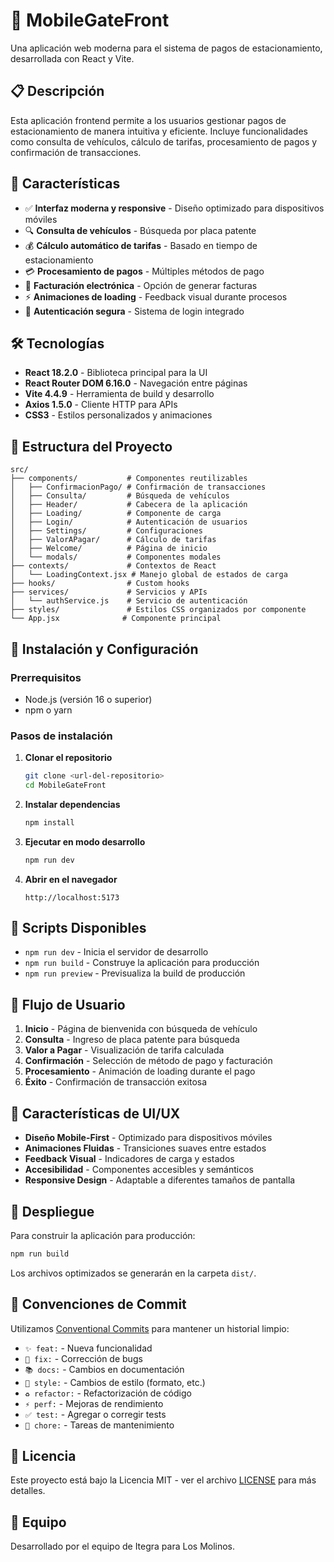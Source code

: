 # 🚗 MobileGateFront

Una aplicación web moderna para el sistema de pagos de estacionamiento, desarrollada con React y Vite.

## 📋 Descripción

Esta aplicación frontend permite a los usuarios gestionar pagos de estacionamiento de manera intuitiva y eficiente. Incluye funcionalidades como consulta de vehículos, cálculo de tarifas, procesamiento de pagos y confirmación de transacciones.

## 🚀 Características

- ✅ **Interfaz moderna y responsive** - Diseño optimizado para dispositivos móviles
- 🔍 **Consulta de vehículos** - Búsqueda por placa patente
- 💰 **Cálculo automático de tarifas** - Basado en tiempo de estacionamiento
- 💳 **Procesamiento de pagos** - Múltiples métodos de pago
- 📄 **Facturación electrónica** - Opción de generar facturas
- ⚡ **Animaciones de loading** - Feedback visual durante procesos
- 🔐 **Autenticación segura** - Sistema de login integrado

## 🛠️ Tecnologías

- **React 18.2.0** - Biblioteca principal para la UI
- **React Router DOM 6.16.0** - Navegación entre páginas
- **Vite 4.4.9** - Herramienta de build y desarrollo
- **Axios 1.5.0** - Cliente HTTP para APIs
- **CSS3** - Estilos personalizados y animaciones

## 📁 Estructura del Proyecto

```
src/
├── components/           # Componentes reutilizables
│   ├── ConfirmacionPago/ # Confirmación de transacciones
│   ├── Consulta/         # Búsqueda de vehículos
│   ├── Header/           # Cabecera de la aplicación
│   ├── Loading/          # Componente de carga
│   ├── Login/            # Autenticación de usuarios
│   ├── Settings/         # Configuraciones
│   ├── ValorAPagar/      # Cálculo de tarifas
│   ├── Welcome/          # Página de inicio
│   └── modals/           # Componentes modales
├── contexts/             # Contextos de React
│   └── LoadingContext.jsx # Manejo global de estados de carga
├── hooks/                # Custom hooks
├── services/             # Servicios y APIs
│   └── authService.js    # Servicio de autenticación
├── styles/               # Estilos CSS organizados por componente
└── App.jsx              # Componente principal
```

## 🔧 Instalación y Configuración

### Prerrequisitos

- Node.js (versión 16 o superior)
- npm o yarn

### Pasos de instalación

1. **Clonar el repositorio**
   ```bash
   git clone <url-del-repositorio>
   cd MobileGateFront
   ```

2. **Instalar dependencias**
   ```bash
   npm install
   ```

3. **Ejecutar en modo desarrollo**
   ```bash
   npm run dev
   ```

4. **Abrir en el navegador**
   ```
   http://localhost:5173
   ```

## 📜 Scripts Disponibles

- `npm run dev` - Inicia el servidor de desarrollo
- `npm run build` - Construye la aplicación para producción
- `npm run preview` - Previsualiza la build de producción

## 🎯 Flujo de Usuario

1. **Inicio** - Página de bienvenida con búsqueda de vehículo
2. **Consulta** - Ingreso de placa patente para búsqueda
3. **Valor a Pagar** - Visualización de tarifa calculada
4. **Confirmación** - Selección de método de pago y facturación
5. **Procesamiento** - Animación de loading durante el pago
6. **Éxito** - Confirmación de transacción exitosa

## 🎨 Características de UI/UX

- **Diseño Mobile-First** - Optimizado para dispositivos móviles
- **Animaciones Fluidas** - Transiciones suaves entre estados
- **Feedback Visual** - Indicadores de carga y estados
- **Accesibilidad** - Componentes accesibles y semánticos
- **Responsive Design** - Adaptable a diferentes tamaños de pantalla


## 🚀 Despliegue

Para construir la aplicación para producción:

```bash
npm run build
```

Los archivos optimizados se generarán en la carpeta `dist/`.


## 📝 Convenciones de Commit

Utilizamos [Conventional Commits](https://www.conventionalcommits.org/) para mantener un historial limpio:

- `✨ feat:` - Nueva funcionalidad
- `🐛 fix:` - Corrección de bugs
- `📚 docs:` - Cambios en documentación
- `💄 style:` - Cambios de estilo (formato, etc.)
- `♻️ refactor:` - Refactorización de código
- `⚡ perf:` - Mejoras de rendimiento
- `✅ test:` - Agregar o corregir tests
- `🔧 chore:` - Tareas de mantenimiento

## 📄 Licencia

Este proyecto está bajo la Licencia MIT - ver el archivo [LICENSE](LICENSE) para más detalles.

## 👥 Equipo

Desarrollado por el equipo de Itegra para Los Molinos.
